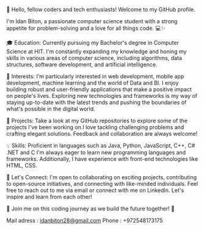 👋 Hello, fellow coders and tech enthusiasts! Welcome to my GitHub profile.

I'm Idan Biton, a passionate computer science student with a strong appetite for problem-solving and a love for all things code. 💻✨

🎓 Education:
Currently pursuing my Bachelor's degree in Computer Science at HIT. I'm constantly expanding my knowledge and honing my skills in various areas of computer science, including algorithms, data structures, software development, and artificial intelligence.

🚀 Interests:
I'm particularly interested in web development, mobile app development, machine learning and the world of Data and BI. I enjoy building robust and user-friendly applications that make a positive impact on people's lives. Exploring new technologies and frameworks is my way of staying up-to-date with the latest trends and pushing the boundaries of what's possible in the digital world.

🌟 Projects:
Take a look at my GitHub repositories to explore some of the projects I've been working on.I love tackling challenging problems and crafting elegant solutions. Feedback and collaboration are always welcome!

💡 Skills:
Proficient in languages such as Java, Python, JavaScript, C++, C# .NET and C I'm always eager to learn new programming languages and frameworks. Additionally, I have experience with front-end technologies like HTML, CSS.

🤝 Let's Connect:
I'm open to collaborating on exciting projects, contributing to open-source initiatives, and connecting with like-minded individuals. Feel free to reach out to me via email or connect with me on LinkedIn. Let's inspire and learn from each other!

🌈 Join me on this coding journey as we build the future together! 🚀

Mail adress : idanbiton28@gmail.com
Phone : +972548173175

<!---
Idanbiton2808/Idanbiton2808 is a ✨ special ✨ repository because its `README.md` (this file) appears on your GitHub profile.
You can click the Preview link to take a look at your changes.
--->
